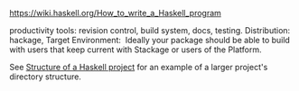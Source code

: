 https://wiki.haskell.org/How_to_write_a_Haskell_program	

productivity tools:
revision control, build system, docs, testing.
Distribution: hackage,
Target Environment:  Ideally your package should be able to build with users that keep current with Stackage or users of the Platform.

See [Structure of a Haskell project](https://wiki.haskell.org/Structure_of_a_Haskell_project "Structure of a Haskell project") for an example of a larger project's directory structure.

